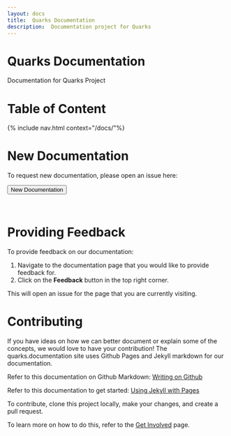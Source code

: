 ```yaml
---
layout: docs
title:  Quarks Documentation
description:  Documentation project for Quarks
---
```


# Quarks Documentation

Documentation for Quarks Project

# Table of Content
{% include nav.html context="/docs/"%}

# New Documentation

To request new documentation, please open an issue here:

   <form action="{{site.docsurl}}/issues/new" target="_blank">
  	  <input type="submit" value="New Documentation">
   </form>
<br>

# Providing Feedback

To provide feedback on our documentation:

1.  Navigate to the documentation page that you would like to provide feedback for.
1.  Click on the **Feedback** button in the top right corner.

This will open an issue for the page that you are currently visiting.  

# Contributing

If you have ideas on how we can better document or explain some of the concepts, we would love to have your contribution!  The quarks.documentation site uses Github Pages and Jekyll markdown for our documentation.

Refer to this documentation on Github Markdown:  [Writing on Github](https://help.github.com/categories/writing-on-github)

Refer to this documentation to get started:  [Using Jekyll with Pages](https://help.github.com/articles/using-jekyll-with-pages/)  

To contribute, clone this project locally, make your changes, and create a pull request.

To learn more on how to do this, refer to the [Get Involved](/quarks.documentation/docs/quarks/getinvolved/) page. 
